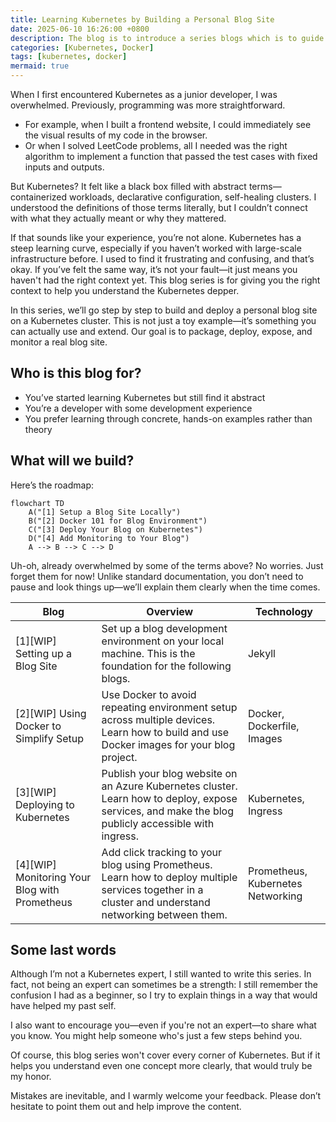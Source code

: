```yaml
---
title: Learning Kubernetes by Building a Personal Blog Site
date: 2025-06-10 16:26:00 +0800
description: The blog is to introduce a series blogs which is to guide how to build a personal blog site and deploy it on the Kubernetes cluster.
categories: [Kubernetes, Docker]
tags: [kubernetes, docker]
mermaid: true
---
```


When I first encountered Kubernetes as a junior developer, I was overwhelmed. Previously, programming was more straightforward. 
* For example, when I built a frontend website, I could immediately see the visual results of my code in the browser. 
* Or when I solved LeetCode problems, all I needed was the right algorithm to implement a function that passed the test cases with fixed inputs and outputs. 

But Kubernetes? It felt like a black box filled with abstract terms—containerized workloads, declarative configuration, self-healing clusters. I understood the definitions of those terms literally, but I couldn’t connect with what they actually meant or why they mattered.

If that sounds like your experience, you’re not alone. Kubernetes has a steep learning curve, especially if you haven’t worked with large-scale infrastructure before. I used to find it frustrating and confusing, and that’s okay. If you’ve felt the same way, it’s not your fault—it just means you haven't had the right context yet. This blog series is for giving you the right context to help you understand the Kubernetes depper. 

In this series, we’ll go step by step to build and deploy a personal blog site on a Kubernetes cluster. This is not just a toy example—it’s something you can actually use and extend. Our goal is to package, deploy, expose, and monitor a real blog site.

## Who is this blog for?
* You’ve started learning Kubernetes but still find it abstract
* You’re a developer with some development experience
* You prefer learning through concrete, hands-on examples rather than theory

## What will we build?
Here’s the roadmap:

```mermaid
flowchart TD
    A("[1] Setup a Blog Site Locally")
    B("[2] Docker 101 for Blog Environment")
    C("[3] Deploy Your Blog on Kubernetes")
    D("[4] Add Monitoring to Your Blog")
    A --> B --> C --> D
```

Uh-oh, already overwhelmed by some of the terms above? No worries. Just forget them for now! Unlike standard documentation, you don’t need to pause and look things up—we’ll explain them clearly when the time comes.

| Blog                                           | Overview                                                                                                                                              | Technology                        |
| ---------------------------------------------- | ----------------------------------------------------------------------------------------------------------------------------------------------------- | --------------------------------- |
| \[1][WIP] Setting up a Blog Site               | Set up a blog development environment on your local machine. This is the foundation for the following blogs.                                          | Jekyll                            |
| \[2][WIP] Using Docker to Simplify Setup       | Use Docker to avoid repeating environment setup across multiple devices. Learn how to build and use Docker images for your blog project.              | Docker, Dockerfile, Images        |
| \[3][WIP] Deploying to Kubernetes              | Publish your blog website on an Azure Kubernetes cluster. Learn how to deploy, expose services, and make the blog publicly accessible with ingress.   | Kubernetes, Ingress               |
| \[4][WIP] Monitoring Your Blog with Prometheus | Add click tracking to your blog using Prometheus. Learn how to deploy multiple services together in a cluster and understand networking between them. | Prometheus, Kubernetes Networking |

## Some last words
Although I’m not a Kubernetes expert, I still wanted to write this series. In fact, not being an expert can sometimes be a strength: I still remember the confusion I had as a beginner, so I try to explain things in a way that would have helped my past self.

I also want to encourage you—even if you're not an expert—to share what you know. You might help someone who's just a few steps behind you.

Of course, this blog series won't cover every corner of Kubernetes. But if it helps you understand even one concept more clearly, that would truly be my honor.

Mistakes are inevitable, and I warmly welcome your feedback. Please don’t hesitate to point them out and help improve the content.
